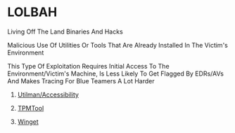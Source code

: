 # LOLBAH
Living Off The Land Binaries And Hacks

Malicious Use Of Utilities Or Tools That Are Already Installed In The Victim's Environment

This Type Of Exploitation Requires Initial Access To The Environment/Victim's Machine, Is Less Likely To Get Flagged By EDRs/AVs And Makes Tracing For Blue Teamers A Lot Harder

1. [Utilman/Accessibility]

2. [TPMTool]

3. [Winget]

[Utilman/Accessibility]: https://github.com/theaqueen21/LOLBAH/tree/main/Utilman.exe
[TPMTool]: https://github.com/theaqueen21/LOLBAH/tree/main/TPMTool.exe
[Winget]: https://github.com/theaqueen21/LOLBAH/tree/main/Winget.exe
